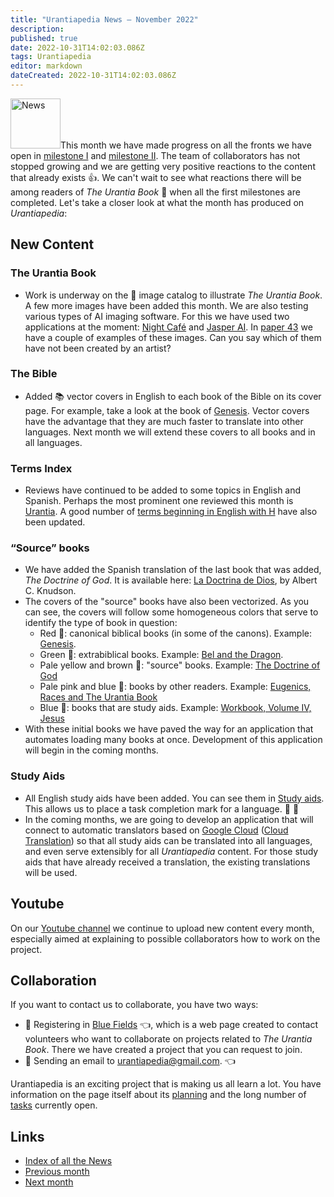 ```yaml
---
title: "Urantiapedia News — November 2022"
description: 
published: true
date: 2022-10-31T14:02:03.086Z
tags: Urantiapedia
editor: markdown
dateCreated: 2022-10-31T14:02:03.086Z
---
```


<img src="/_assets/svg/icon-news.svg" alt="News" style="width: 80px;">This month we have made progress on all the fronts we have open in [milestone I](/en/help/phases#milestone-i-the-urantia-book-the-bible-and-topic-index) and [milestone II](/en/help/phases#milestone-ii-books-articles-study-aids-schemas-and-indexes). The team of collaborators has not stopped growing and we are getting very positive reactions to the content that already exists :+1:. We can't wait to see what reactions there will be among readers of _The Urantia Book_ :blue_book: when all the first milestones are completed. Let's take a closer look at what the month has produced on _Urantiapedia_:

## New Content

### The Urantia Book

- Work is underway on the :sunrise_over_mountains: image catalog to illustrate _The Urantia Book_. A few more images have been added this month. We are also testing various types of AI imaging software. For this we have used two applications at the moment: [Night Café](https://creator.nightcafe.studio/) and [Jasper AI](https://www.jasper.ai/). In [paper 43](/en/The_Urantia_Book/43) we have a couple of examples of these images. Can you say which of them have not been created by an artist?

### The Bible

- Added :books: vector covers in English to each book of the Bible on its cover page. For example, take a look at the book of [Genesis](/en/Bible/Genesis). Vector covers have the advantage that they are much faster to translate into other languages. Next month we will extend these covers to all books and in all languages.

### Terms Index

- Reviews have continued to be added to some topics in English and Spanish. Perhaps the most prominent one reviewed this month is [Urantia](/en/topic/Urantia). A good number of [terms beginning in English with H](/en/index/topics#h) have also been updated.

### “Source” books

- We have added the Spanish translation of the last book that was added, _The Doctrine of God_. It is available here: [La Doctrina de Dios](/es/book/Albert_C_Knudson/The_Doctrine_of_God), by Albert C. Knudson.
- The covers of the "source" books have also been vectorized. As you can see, the covers will follow some homogeneous colors that serve to identify the type of book in question:
  - Red :closed_book:: canonical biblical books (in some of the canons). Example: [Genesis](/en/Bible/Genesis).
  - Green :green_book:: extrabiblical books. Example: [Bel and the Dragon](/en/Bible/Bel_and_the_Dragon).
  - Pale yellow and brown :ledger:: "source" books. Example: [The Doctrine of God](/en/book/Albert_C_Knudson/The_Doctrine_of_God)
  - Pale pink and blue :notebook_with_decorative_cover:: books by other readers. Example: [Eugenics, Races and The Urantia Book](/en/book/Halbert_Katzen/Eugenics_Race_and_The_Urantia_Book)
  - Blue :blue_book:: books that are study aids. Example: [Workbook, Volume IV, Jesus](/en/article/William_S_Sadler/Workbook_4_Jesus)
- With these initial books we have paved the way for an application that automates loading many books at once. Development of this application will begin in the coming months.

### Study Aids

- All English study aids have been added. You can see them in [Study aids](/en/index/study_aids). This allows us to place a task completion mark for a language. :tada: :tada:
- In the coming months, we are going to develop an application that will connect to automatic translators based on [Google Cloud](https://cloud.google.com/gcp/) ([Cloud Translation](https://cloud.google.com/translate/docs/)) so that all study aids can be translated into all languages, and even serve extensibly for all _Urantiapedia_ content. For those study aids that have already received a translation, the existing translations will be used.

## Youtube

On our [Youtube channel](https://www.youtube.com/channel/UC-K1YO635YwxKwjwZGTzVDw) we continue to upload new content every month, especially aimed at explaining to possible collaborators how to work on the project.

## Collaboration

If you want to contact us to collaborate, you have two ways:
- :blue_heart: Registering in [Blue Fields](https://blue-fields.netlify.app/) :point_left:, which is a web page created to contact volunteers who want to collaborate on projects related to _The Urantia Book_. There we have created a project that you can request to join.
- :love_letter: Sending an email to urantiapedia@gmail.com. :point_left:

Urantiapedia is an exciting project that is making us all learn a lot. You have information on the page itself about its [planning](/en/help/phases) and the long number of [tasks](/en/help/status) currently open.

## Links

- [Index of all the News](/en/news)
- [Previous month](/en/news/2022/10)
- [Next month]((/en/news/2022/12))